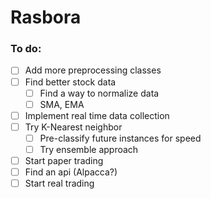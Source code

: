 # Rasbora

### To do: ###
- [ ] Add more preprocessing classes
- [ ] Find better stock data
  - [ ] Find a way to normalize data
  - [ ] SMA, EMA
- [ ] Implement real time data collection
- [ ] Try K-Nearest neighbor
  - [ ] Pre-classify future instances for speed
  - [ ] Try ensemble approach
- [ ] Start paper trading
- [ ] Find an api (Alpacca?)
- [ ] Start real trading
